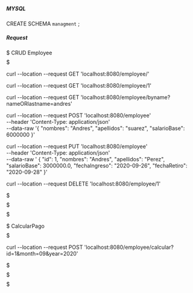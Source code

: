 ##### MYSQL ########
CREATE SCHEMA `managment` ;


##### Request ######

$$$$$ CRUD Employee $$$$$

curl --location --request GET 'localhost:8080/employee/'


curl --location --request GET 'localhost:8080/employee/1'


curl --location --request GET 'localhost:8080/employee/byname?nameORlastname=andres'


curl --location --request POST 'localhost:8080/employee' \
--header 'Content-Type: application/json' \
--data-raw '{
    "nombres": "Andres",
    "apellidos": "suarez",
    "salarioBase": 6000000
}'


curl --location --request PUT 'localhost:8080/employee' \
--header 'Content-Type: application/json' \
--data-raw '    {
        "id": 1,
        "nombres": "Andres",
        "apellidos": "Perez",
        "salarioBase": 3000000.0,
        "fechaIngreso": "2020-09-26",
        "fechaRetiro": "2020-09-28"
    }'


curl --location --request DELETE 'localhost:8080/employee/1'

$$$$$ $$$$$$$$$$$$$ $$$$$


$$$$$ CalcularPago $$$$$

curl --location --request POST 'localhost:8080/employee/calcular?id=1&month=09&year=2020'

$$$$$ $$$$$$$$$$$$$ $$$$$

